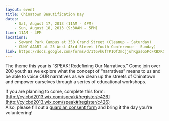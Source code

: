 ```yaml
---
layout: event
title: Chinatown Beautification Day
dates:
    - Sat, August 17, 2013 (11AM - 4PM)
    - Sun, August 18, 2013 (9:30AM - 5PM)
time: 11AM - 4PM
locations:
    - Seward Park Campus at 350 Grand Street (Cleanup - Saturday)
    - CUNY AAARI at 25 West 43rd Street (Youth Conference - Sunday)
link: https://docs.google.com/forms/d/1t6vk6fTP1Of3mcjjuhKgasG5PcFXBXKGsndTykL3klM
---
```

The theme this year is “SPEAK! Redefining Our Narratives.” Come join over 200 youth as we explore what the concept of “narratives” means to us and be able to voice OUR narratives as we clean up the streets of Chinatown and empower ourselves through a series of educational workshops.

If you are planning to come, complete this form: [http://cyicbd2013.wix.com/speak#!register/c426](http://cyicbd2013.wix.com/speak#!register/c426)  
Also, please fill out a [guardian consent form](https://docs.google.com/document/d/1W3qUhg9zUjLG38JTTZR0KpatfQLuWDf8jSddOsB6r-g/edit) and bring it the day you're volunteering!
